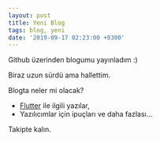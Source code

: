 ```yaml
---
layout: post
title: Yeni Blog
tags: blog, yeni
date: '2019-09-17 02:23:00 +0300'
---
```


Github üzerinden blogumu yayınladım :)

Biraz uzun sürdü ama hallettim.

Blogta neler mi olacak?

* [Flutter](https://flutter.dev) ile ilgili yazılar,
* Yazılıcımlar için ipuçları ve daha fazlası...

Takipte kalın.